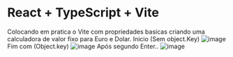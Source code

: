 # React + TypeScript + Vite
Colocando em pratica o Vite com propriedades basicas criando uma calculadora de valor fixo para Euro e Dolar.
Inicio (Sem object.Key)
![image](https://github.com/user-attachments/assets/b6224998-a586-4139-a17a-cd9090ef5d6a)
Fim com (Object.key)
![image](https://github.com/user-attachments/assets/0d29da47-a270-4ef0-9b98-eda14377e497)
Após segundo Enter..
![image](https://github.com/user-attachments/assets/31c9d592-ee46-4d65-be0f-23ea579d5f29)


